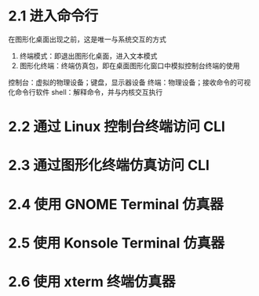 # 2.1 进入命令行

在图形化桌面出现之前，这是唯一与系统交互的方式

1. 终端模式：即退出图形化桌面，进入文本模式
2. 图形化终端：终端仿真包，即在桌面图形化窗口中模拟控制台终端的使用

控制台：虚拟的物理设备；键盘，显示器设备
终端：物理设备；接收命令的可视化命令行软件
shell：解释命令，并与内核交互执行

# 2.2 通过 Linux 控制台终端访问 CLI

# 2.3 通过图形化终端仿真访问 CLI

# 2.4 使用 GNOME Terminal 仿真器

# 2.5 使用 Konsole Terminal 仿真器

# 2.6 使用 xterm 终端仿真器